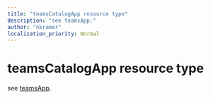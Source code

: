 ```yaml
---
title: "teamsCatalogApp resource type"
description: "see teamsApp."
author: "nkramer"
localization_priority: Normal
---
```


# teamsCatalogApp resource type

see [teamsApp](teamsapp.md).
